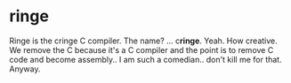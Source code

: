 # ringe

Ringe is the cringe C compiler. The name? ... c**ringe**. Yeah. How creative. We remove the C
because it's a C compiler and the point is to remove C code and become assembly.. I am such a comedian..
don't kill me for that. Anyway.
